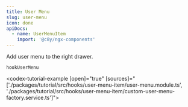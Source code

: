 ```yaml
---
title: User Menu
slug: user-menu
icon: done
apiDocs:
  - name: UserMenuItem
    import: '@c8y/ngx-components'
---
```


Add user menu to the right drawer.

`hookUserMenu`

<codex-tutorial-example [open]="true" [sources]="['./packages/tutorial/src/hooks/user-menu-item/user-menu.module.ts', './packages/tutorial/src/hooks/user-menu-item/custom-user-menu-factory.service.ts']"></codex-tutorial-example>
